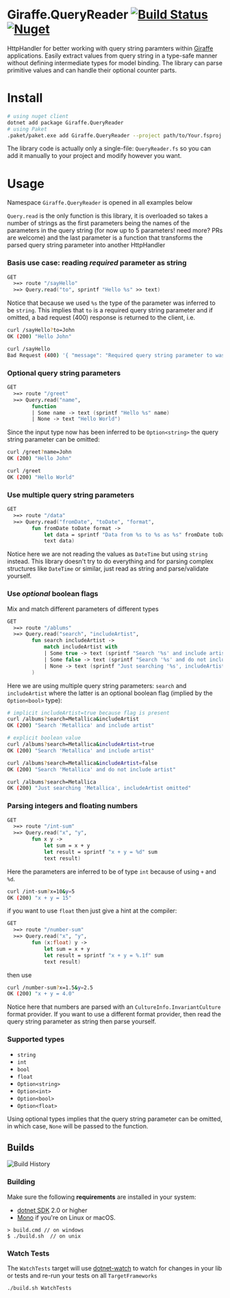 # Giraffe.QueryReader [![Build Status](https://travis-ci.org/Zaid-Ajaj/Giraffe.QueryReader.svg?branch=master)](https://travis-ci.org/Zaid-Ajaj/Giraffe.QueryReader) [![Nuget](https://img.shields.io/nuget/v/Giraffe.QueryReader.svg?colorB=green)](https://www.nuget.org/packages/Giraffe.QueryReader)

HttpHandler for better working with query string paramters within [Giraffe](https://github.com/giraffe-fsharp/Giraffe) applications. Easily extract values from query string in a type-safe manner without defining intermediate types for model binding. The library can parse primitive values and can handle their optional counter parts.

# Install
```bash
# using nuget client
dotnet add package Giraffe.QueryReader
# using Paket
.paket/paket.exe add Giraffe.QueryReader --project path/to/Your.fsproj
```

The library code is actually only a single-file: `QueryReader.fs` so you can add it manually to your project and modify however you want. 

# Usage

Namespace `Giraffe.QueryReader` is opened in all examples below

`Query.read` is the only function is this library, it is overloaded so takes a number of strings as the first parameters being the names of the parameters in the query string (for now up to 5 parameters! need more? PRs are welcome) and the last parameter is a function that transforms the parsed query string parameter into another HttpHandler

### Basis use case: reading *required* parameter as string
```fs
GET 
  >=> route "/sayHello"
  >=> Query.read("to", sprintf "Hello %s" >> text)
```
Notice that because we used `%s` the type of the parameter was inferred to be `string`. This implies that `to` is a required query string parameter and if omitted, a bad request (400) response is returned to the client, i.e.
```bash
curl /sayHello?to=John 
OK (200) "Hello John"

curl /sayHello 
Bad Request (400) '{ "message": "Required query string parameter to was not found" }'
```

### Optional query string parameters
```fs
GET 
  >=> route "/greet"
  >=> Query.read("name", 
        function 
        | Some name -> text (sprintf "Hello %s" name)
        | None -> text "Hello World")
```
Since the input type now has been inferred to be `Option<string>` the query string parameter can be omitted:
```bash
curl /greet?name=John
OK (200) "Hello John"

curl /greet
OK (200) "Hello World"
```
### Use multiple query string parameters
```fs
GET 
  >=> route "/data"
  >=> Query.read("fromDate", "toDate", "format", 
        fun fromDate toDate format -> 
            let data = sprintf "Data from %s to %s as %s" fromDate toDate format
            text data)
```
Notice here we are not reading the values as `DateTime` but using `string` instead. This library doesn't try to do everything and for parsing complex structures like `DateTime` or similar, just read as string and parse/validate yourself. 

### Use *optional* boolean flags
Mix and match different parameters of different types
```fs
GET 
  >=> route "/ablums"
  >=> Query.read("search", "includeArtist", 
        fun search includeArtist -> 
            match includeArtist with
            | Some true -> text (sprintf "Search '%s' and include artist" search)
            | Some false -> text (sprintf "Search '%s' and do not include artist" search)
            | None -> text (sprintf "Just searching '%s', includeArtist omitted")
        )           
```
Here we are using multiple query string parameters: `search` and `includeArtist` where the latter is an optional boolean flag (implied by the `Option<bool>` type):
```bash
# implicit includeArtist=true because flag is present 
curl /albums?search=Metallica&includeArtist
OK (200) "Search 'Metallica' and include artist"

# explicit boolean value
curl /albums?search=Metallica&includeArtist=true
OK (200) "Search 'Metallica' and include artist"

curl /albums?search=Metallica&includeArtist=false
OK (200) "Search 'Metallica' and do not include artist"

curl /albums?search=Metallica
OK (200) "Just searching 'Metallica', includeArtist omitted"
```

### Parsing integers and floating numbers
```fs
GET 
  >=> route "/int-sum"
  >=> Query.read("x", "y", 
        fun x y -> 
            let sum = x + y
            let result = sprintf "x + y = %d" sum
            text result)
```
Here the parameters are inferred to be of type `int` because of using `+` and `%d`.
```bash
curl /int-sum?x=10&y=5 
OK (200) "x + y = 15"
```
if you want to use `float` then just give a hint at the compiler:
```fs
GET 
  >=> route "/number-sum"
  >=> Query.read("x", "y", 
        fun (x:float) y -> 
            let sum = x + y
            let result = sprintf "x + y = %.1f" sum
            text result)
``` 
then use 
```bash
curl /number-sum?x=1.5&y=2.5
OK (200) "x + y = 4.0"
```
Notice here that numbers are parsed with an `CultureInfo.InvariantCulture` format provider. If you want to use a different format provider, then read the query string parameter as string then parse yourself. 

### Supported types
 - `string` 
 - `int`
 - `bool`
 - `float`
 - `Option<string>`
 - `Option<int>`
 - `Option<bool>`
 - `Option<float>`

Using optional types implies that the query string parameter can be omitted, in which case, `None` will be passed to the function. 

## Builds

![Build History](https://buildstats.info/travisci/chart/Zaid-Ajaj/Giraffe.QueryReader)


### Building


Make sure the following **requirements** are installed in your system:

* [dotnet SDK](https://www.microsoft.com/net/download/core) 2.0 or higher
* [Mono](http://www.mono-project.com/) if you're on Linux or macOS.

```
> build.cmd // on windows
$ ./build.sh  // on unix
```

### Watch Tests

The `WatchTests` target will use [dotnet-watch](https://github.com/aspnet/Docs/blob/master/aspnetcore/tutorials/dotnet-watch.md) to watch for changes in your lib or tests and re-run your tests on all `TargetFrameworks`

```
./build.sh WatchTests
```